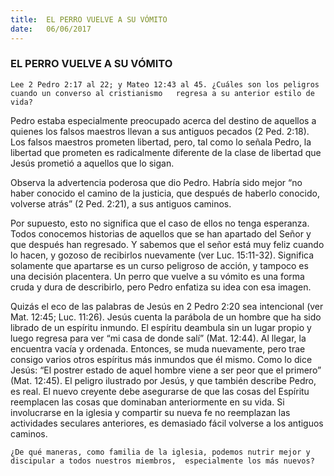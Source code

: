 ```yaml
---
title:  EL PERRO VUELVE A SU VÓMITO
date:   06/06/2017
---
```


### EL PERRO VUELVE A SU VÓMITO

`Lee 2 Pedro 2:17 al 22; y Mateo 12:43 al 45. ¿Cuáles son los peligros cuando un converso al cristianismo   regresa a su anterior estilo de vida? `

Pedro estaba especialmente preocupado acerca del destino de aquellos a quienes los falsos maestros llevan a  sus antiguos pecados (2 Ped. 2:18). Los falsos maestros prometen libertad, pero, tal como lo señala Pedro, la  libertad que prometen es radicalmente diferente de la clase de libertad que Jesús prometió a aquellos que lo  sigan.

Observa la advertencia poderosa que dio Pedro. Habría sido mejor “no haber conocido el camino de la justicia,  que después de haberlo conocido, volverse atrás” (2 Ped. 2:21), a sus antiguos caminos. 

Por supuesto, esto no significa que el caso de ellos no tenga esperanza. Todos conocemos historias de aquellos  que se han apartado del Señor y que después han regresado. Y sabemos que el señor está muy feliz cuando lo  hacen, y gozoso de recibirlos nuevamente (ver Luc. 15:11-32). Significa solamente que apartarse es un curso  peligroso de acción, y tampoco es una decisión placentera. Un perro que vuelve a su vómito es una forma cruda  y dura de describirlo, pero Pedro enfatiza su idea con esa imagen.

Quizás el eco de las palabras de Jesús en 2 Pedro 2:20 sea intencional (ver Mat. 12:45; Luc. 11:26). Jesús cuenta  la parábola de un hombre que ha sido librado de un espíritu inmundo. El espíritu deambula sin un lugar propio  y luego regresa para ver “mi casa de donde salí” (Mat. 12:44). Al llegar, la encuentra vacía y ordenada. Entonces,  se muda nuevamente, pero trae consigo varios otros espíritus más inmundos que él mismo. Como lo dice Jesús:  “El postrer estado de aquel hombre viene a ser peor que el primero” (Mat. 12:45). El peligro ilustrado por Jesús,  y que también describe Pedro, es real. El nuevo creyente debe asegurarse de que las cosas del Espíritu  reemplacen las cosas que dominaban anteriormente en su vida. Si involucrarse en la iglesia y compartir su  nueva fe no reemplazan las actividades seculares anteriores, es demasiado fácil volverse a los antiguos  caminos. 

`¿De qué maneras, como familia de la iglesia, podemos nutrir mejor y discipular a todos nuestros miembros,  especialmente los más nuevos?` 